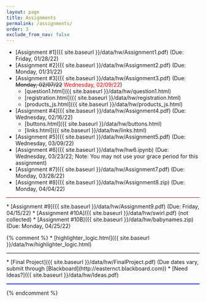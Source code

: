 ```yaml
---
layout: page
title: Assignments 
permalink: /assignments/
order: 3
exclude_from_nav: false 
---
```

  
* [Assignment #1]({{ site.baseurl }}/data/hw/Assignment1.pdf) (Due: Friday, 01/28/22)
* [Assignment #2]({{ site.baseurl }}/data/hw/Assignment2.pdf) (Due: Monday, 01/31/22)
* [Assignment #3]({{ site.baseurl }}/data/hw/Assignment3.pdf) (Due: <strike> Monday, 02/07/22</strike> <span style = "color:red">Wednesday, 02/09/22</span>)
    * [question1.html]({{ site.baseurl }}/data/hw/question1.html) 
    * [registration.html]({{ site.baseurl }}/data/hw/registration.html) 
    * [products_js.html]({{ site.baseurl }}/data/hw/products_js.html) 
* [Assignment #4]({{ site.baseurl }}/data/hw/Assignment4.pdf) (Due: Wednesday, 02/16/22)
    * [buttons.html]({{ site.baseurl }}/data/hw/buttons.html) 
    * [links.html]({{ site.baseurl }}/data/hw/links.html) 
* [Assignment #5]({{ site.baseurl }}/data/hw/Assignment5.pdf) (Due: Wednesday, 03/09/22)
* [Assignment #6]({{ site.baseurl }}/data/hw/hw6.ipynb) (Due: Wednesday, 03/23/22; Note: You may not use your grace period for this assignment)
* [Assignment #7]({{ site.baseurl }}/data/hw/Assignment7.pdf) (Due: Monday, 03/28/22)
* [Assignment #8]({{ site.baseurl }}/data/hw/Assignment8.zip) (Due: Monday, 04/04/22)
<hr style = "height:1px; background-color:maroon;">
* [Assignment #9]({{ site.baseurl }}/data/hw/Assignment9.pdf) (Due: Friday, 04/15/22)
* [Assignment #10A]({{ site.baseurl }}/data/hw/swirl.pdf) (not collected)
* [Assignment #10B]({{ site.baseurl }}/data/hw/babynames.zip) (Due: Monday, 04/25/22)

{% comment %}
    * [highlighter_logic.html]({{ site.baseurl }}/data/hw/highlighter_logic.html)

<hr style = 'background-color:black; height:1px;'>
* [Final Project]({{ site.baseurl }}/data/hw/FinalProject.pdf) (Due dates vary, submit through [Blackboard](http://easternct.blackboard.com))
    * [Need Ideas?]({{ site.baseurl }}/data/hw/Ideas.pdf) 


<hr style = "height:2px; background-color:blue">

{% endcomment %}
